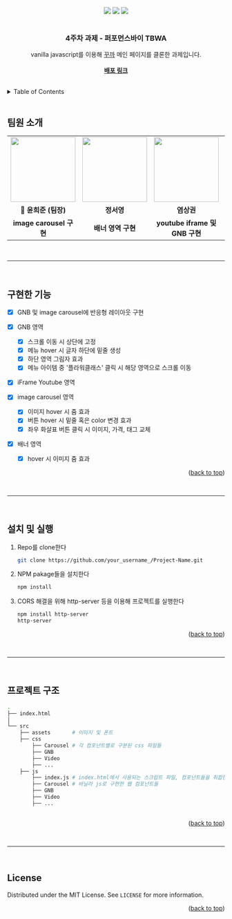 <div id="top"></div>

<div align='center'>
  <img src="https://img.shields.io/badge/JavaScript-F7DF1E?style=for-the-badge&logo=javascript&logoColor=black"/>
  <img src="https://img.shields.io/badge/HTML5-E34F26?style=for-the-badge&logo=html5&logoColor=white"/>
  <img src="https://img.shields.io/badge/CSS3-1572B6?style=for-the-badge&logo=css3&logoColor=white"/>
</div>

<br />

<div align="center">
  <h3 align="center">4주차 과제 - 퍼포먼스바이 TBWA</h3>
  <p align="center">
    vanilla javascript를 이용해 <a href="https://kukka.kr/">꾸까</a> 메인 페이지를 클론한 과제입니다.
    <br />
    <br />
    <a href="https://flamboyant-ptolemy-2b58a6.netlify.app/"><strong>배포 링크</strong></a>
  </p>
</div>

<br>



<details>
  <summary>Table of Contents</summary>
  <ol>
    <li><a href="#팀원-소개">팀원 소개</a></li>
    <li><a href="#과제-소개">과제 소개</a></li>
    <li><a href="#구현한-기능">구현한 기능</a></li>
    <li>
      <a href="#설치-및-실행">설치 및 실행
      <ul>
        <li><a href="#prerequisites">Prerequisites</a></li>
        <li><a href="#installation">Installation</a></li>
      </ul>
    </li>
    <li><a href="#프로젝트-구조">프로젝트 구조</a></li>
    <li><a href="#license">License</a></li>
  </ol>
</details>

<br>

## 팀원 소개

<table align="center">
  <tr>
    <td align="center"><a href="https://github.com/gml9812"><img src="https://avatars.githubusercontent.com/u/28294925?v=4" width="150px" /></a></td>
    <td align="center"><a href="https://github.com/seoysauce"><img src="https://avatars.githubusercontent.com/u/65898861?v=4" width="150px" /></a></td>
    <td align="center"><a href="https://github.com/Yummy-sk"><img src="https://avatars.githubusercontent.com/u/60822846?v=4" width="150px" /></a></td>
    <td align="center"><a href="https://github.com/jambottle"><img src="https://avatars.githubusercontent.com/u/72926450?v=4" width="150px" /></a></td>
  </tr>
  <tr>
    <td align="center"><b>👑 윤희준 (팀장)</b></td>
    <td align="center"><b>정서영</b></td>
    <td align="center"><b>염상권</b></td>
    <td align="center"><b>김재원</b></td>
  </tr>
  <tr>
    <td align="center"><b>image carousel 구현</b></td>
    <td align="center"><b>배너 영역 구현</b></td>
    <td align="center"><b>youtube iframe 및 GNB 구현</b></td>
    <td align="center"><b>footer 및 popup 구현</b></td>
  </tr>
</table>

<br>
<hr>
<br>

## 구현한 기능

- [x] GNB 및 image carousel에 반응형 레이아웃 구현

- [x] GNB 영역
  - [x] 스크롤 이동 시 상단에 고정
  - [x] 메뉴 hover 시 글자 하단에 밑줄 생성
  - [x] 하단 영역 그림자 효과
  - [x] 메뉴 아이템 중 '플라워클래스' 클릭 시 해당 영역으로 스크롤 이동
- [x] iFrame Youtube 영역 
- [x] image carousel 영역
  - [x] 이미지 hover 시 줌 효과 
  - [x] 버튼 hover 시 밑줄 혹은 color 변경 효과
  - [x] 좌우 화살표 버튼 클릭 시 이미지, 가격, 태그 교체
- [x] 배너 영역
  - [x] hover 시 이미지 줌 효과
<!-- - [x] footer 영역
- [x] 팝업 -->


<p align="right">(<a href="#top">back to top</a>)</p>

<br>
<hr>
<br>

## 설치 및 실행

1. Repo를 clone한다
   ```sh
   git clone https://github.com/your_username_/Project-Name.git
   ```
2. NPM pakage들을 설치한다
   ```sh
   npm install
   ```
3. CORS 해결을 위해 http-server 등을 이용해 프로젝트를 실행한다
   ```sh
   npm install http-server
   http-server
   ```

<p align="right">(<a href="#top">back to top</a>)</p>

<br>
<hr>
<br>

## 프로젝트 구조

```bash
.
├── index.html      
│ 
└── src
    ├── assets       # 이미지 및 폰트
    ├── css
        ├── Carousel # 각 컴포넌트별로 구분된 css 파일들
        ├── GNB
        ├── Video
        ├── ...
    ├── js
        ├── index.js # index.html에서 사용되는 스크립트 파일, 컴포넌트들을 취합한다. 
        ├── Carousel # 바닐라 js로 구현한 웹 컴포넌트들 
        ├── GNB
        ├── Video
        ├── ...
        
```

<p align="right">(<a href="#top">back to top</a>)</p>

<br>
<hr>
<br>

## License

Distributed under the MIT License. See `LICENSE` for more information.

<p align="right">(<a href="#top">back to top</a>)</p>
